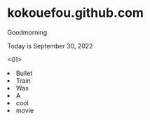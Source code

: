 # kokouefou.github.com
Goodmorning 

<p>Today is September 30, 2022 


<01>
 <li>Bullet</li>
  <li>Train</li>
   <li>Was</li>
    <li>A</li>
     <li>cool</li>
      <li>movie</li>
</01>
